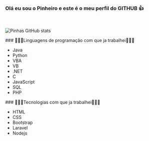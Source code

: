 ### Olá eu sou o Pinheiro e este é o meu perfil do GITHUB 👍
<br>

![Pinhas GitHub stats](https://github-readme-stats.vercel.app/api?username=Pinhas1234&show_icons=true&theme=github_dark&count_private=true)



<td>
  <tr>
    ### 👨🏻‍💻Linguagens de programação com que ja trabalhei👨🏻‍💻
  <ul>
    <li>Java</li>
    <li>Python</li>
    <li>VBA</li>
    <li>VB</li>
    <li>.NET</li>
    <li>C</li>
    <li>JavaScript</li>
    <li>SQL</li>
    <li>PHP</li>
  </ul>  
  </tr>

  <tr>
  ### 👨🏻‍💻Tecnologias com que ja trabalhei👨🏻‍💻
<ul>
  <li>HTML</li>
  <li>CSS</li>
  <li>Bootstrap</li>
  <li>Laravel</li>
  <li>Nodejs</li>
</ul>  
  </tr>

  
</td>

 



